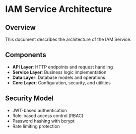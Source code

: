 # IAM Service Architecture

## Overview
This document describes the architecture of the IAM Service.

## Components
- **API Layer**: HTTP endpoints and request handling
- **Service Layer**: Business logic implementation  
- **Data Layer**: Database models and operations
- **Core Layer**: Configuration, security, and utilities

## Security Model
- JWT-based authentication
- Role-based access control (RBAC)
- Password hashing with bcrypt
- Rate limiting protection
